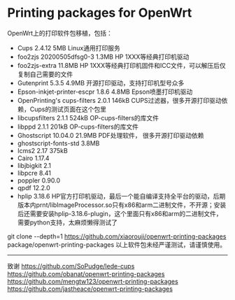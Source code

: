 # Printing packages for OpenWrt

OpenWrt上的打印软件包移植，包括：

- Cups 2.4.12							  5MB
  Linux通用打印服务
- foo2zjs 20200505dfsg0-3				  1.3MB
  HP 1XXX等经典打印机驱动
- foo2zjs-extra							 11.8MB
  HP 1XXX等经典打印机固件和ICC文件，可以解压后仅复制自己需要的文件
- Gutenprint 5.3.5						   4.9MB
  开源打印驱动，支持打印机型号众多
- Epson-inkjet-printer-escpr 1.8.6  		4.8MB
  Epson喷墨打印机驱动
- OpenPrinting's cups-filters 2.0.1			146kB
  CUPS过滤器，很多开源打印驱动依赖，Cups的测试页面在这个包里
- libcupsfilters 2.1.1						524kB
  OP-cups-filters的库文件
- libppd 2.1.1								201kB
  OP-cups-filters的库文件
- Ghostscript 10.04.0    					21.9MB
  PDF处理软件， 很多开源打印驱动依赖
- ghostscript-fonts-std    					 3.8MB
- lcms2 2.17 								375kB
- Cairo 1.17.4
- libjbigkit 2.1
- libpcre 8.41
- poppler 0.90.0
- qpdf 12.2.0
- hplip 3.18.6
  HP官方打印机驱动，最后一个能自编译支持全平台的驱动，后期版本内prnt/libImageProcessor.so只有x86和arm二进制文件，不开源；安装后还需要安装hplip-3.18.6-plugin，这个里面只有x86和arm的二进制文件，需要python支持，太麻烦懒得测试了


git clone --depth=1 https://github.com/xiaorouji/openwrt-printing-packages package/openwrt-printing-packages
以上软件包未经严谨测试，请谨慎使用。

--------------------------------------------
致谢
https://github.com/SoPudge/lede-cups
https://github.com/obanat/openwrt-printing-packages
https://github.com/mengtw123/openwrt-printing-packages
https://github.com/jastheace/openwrt-printing-packages